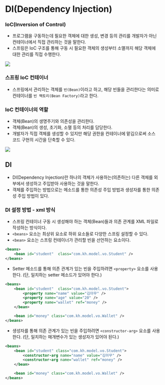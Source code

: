 # DI(Dependency Injection)

### IoC(Inversion of Control)

- 프로그램을 구동하는데 필요한 객체에 대한 생성, 변경 등의 관리를 개발자가 아닌 컨테이너에서 직접 관리하는 것을 말한다.
- 스프링은 IoC 구조를 통해 구동 시 필요한 객체의 생성부터 소멸까지 해당 객체에 대한 관리를 직접 수행한다.

<img src="https://user-images.githubusercontent.com/26870393/182604427-d5e9f400-cc8c-410e-b583-df5de4e50bbc.png">

### 스프링 IoC 컨테이너

- 스프링에서 관리하는 객체를 `빈(Bean)`이라고 하고, 해당 빈들을 관리한다는 의미로 컨테이너를 `빈 팩토리(Bean Factory)`라고 한다.

### IoC 컨테이너의 역할

- 객체(Bean)의 생명주기와 의존성을 관리한다.
- 객체(Bean)의 생성, 초기화, 소멸 등의 처리를 담당한다.
- 개발자가 직접 객체를 생성할 수 있지만 해당 권한을 컨테이너에 맡김으로써 소스 코드 구현의 시간을 단축할 수 있다.

<img src="https://user-images.githubusercontent.com/26870393/182604584-41a1d804-b021-4443-b8e1-6e72885460e7.png">

## DI

- DI(Dependency Injection)란 하나의 객체가 사용하는(의존하는) 다른 객체를 외부에서 생성하고 주입받아 사용하는 것을 말한다.
- 객체를 주입하는 방법으로는 메소드를 통한 의존성 주입 방법과 생성자를 통한 의존성 주입 방법이 있다.

### DI 설정 방법 - xml 방식

- 스프링 컨테이너 구동 시 생성해야 하는 객체(Bean)들과 의존 관계를 XML 파일로 작성하는 방식이다.
- `<beans>` 요소는 최상위 요소로 하위 요소들로 다양한 스프링 설정할 수 있다.
- `<bean>` 요소는 스프링 컨테이너가 관리할 빈을 선언하는 요소이다.

```xml
<beans>
    <bean id="student"  class="com.kh.model.vo.Student" />
</beans>
```

- Setter 메소드를 통해 의존 관계가 있는 빈을 주입하려면 `<property>` 요소를 사용한다. (단, 일치하는 setter 메소드가 있어야 한다.)

```xml
<beans>
    <bean id="student"  class="com.kh.model.vo.Student">
        <property name="name" value="김아무" />
        <property name="age" value="20" />
        <property name="wallet" ref="money" />
    </bean>

    <bean id="money" class="com.kh.model.vo.Wallet" />
</beans>
```

- 생성자를 통해 의존 관계가 있는 빈을 주입하려면 `<constructor-arg>` 요소를 사용한다. (단, 일치하는 매개변수가 있는 생성자가 있어야 된다.)

```xml
<beans>
    <bean id="student" class="com.kh.model.vo.Student">
        <constructor-arg name="name" value="김아무" />
        <constructor-arg name="wallet" ref="money" />
    </bean>

    <bean id="money" class="com.kh.model.vo.Wallet" /> 
</beans>
```
